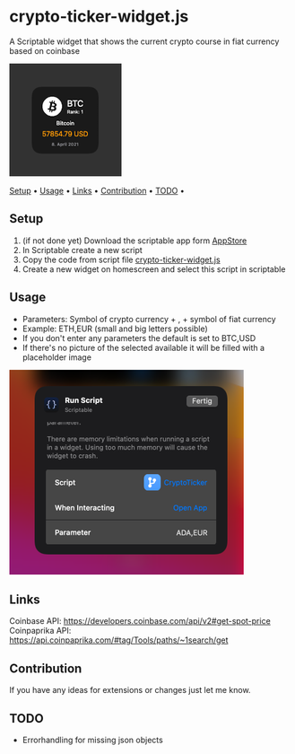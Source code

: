 # crypto-ticker-widget.js
A Scriptable widget that shows the current crypto course in fiat currency based on coinbase

![cryptotickerWidget](img/cryptotickerWidget.png)

 <p>
   <a href="#setup">Setup</a> •
   <a href="#usage">Usage</a> •
   <a href="#links">Links</a> •
   <a href="#contribution">Contribution</a> •
   <a href="#todo">TODO</a> •
 </p>

## Setup

1. (if not done yet) Download the scriptable app form [AppStore](https://apps.apple.com/de/app/scriptable/id1405459188)
 2. In Scriptable create a new script
 3. Copy the code from script file [crypto-ticker-widget.js](https://github.com/wickenico/crypto-ticker-widget.js/blob/main/crypto-ticker-widget.js)
 4. Create a new widget on homescreen and select this script in scriptable

 ## Usage
- Parameters: Symbol of crypto currency + , + symbol of fiat currency
- Example: ETH,EUR (small and big letters possible)
- If you don't enter any parameters the default is set to BTC,USD
- If there's no picture of the selected available it will be filled with a placeholder image

![cryptotickerWidgetSettings](img/cryptoTickerWidgetSettings.png)
## Links
Coinbase API: https://developers.coinbase.com/api/v2#get-spot-price
Coinpaprika API: https://api.coinpaprika.com/#tag/Tools/paths/~1search/get

## Contribution

If you have any ideas for extensions or changes just let me know.

## TODO

- Errorhandling for missing json objects
